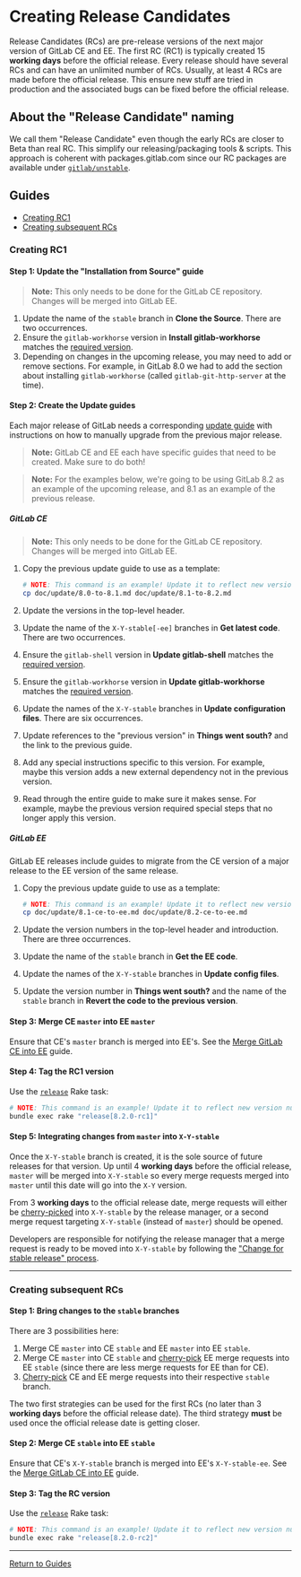 # Creating Release Candidates

Release Candidates (RCs) are pre-release versions of the next major version of
GitLab CE and EE. The first RC (RC1) is typically created 15 **working days**
before the official release.
Every release should have several RCs and can have an unlimited number of RCs.
Usually, at least 4 RCs are made before the official release. This ensure new
stuff are tried in production and the associated bugs can be fixed before the
official release.

## About the "Release Candidate" naming

We call them "Release Candidate" even though the early RCs are
closer to Beta than real RC. This simplify our releasing/packaging tools &
scripts. This approach is coherent with packages.gitlab.com since our RC packages
are available under [`gitlab/unstable`](https://packages.gitlab.com/gitlab/unstable).

## Guides

- [Creating RC1](#creating-rc1)
- [Creating subsequent RCs](#creating-subsequent-rcs)

### Creating RC1

#### Step 1: Update the "Installation from Source" guide

> **Note:** This only needs to be done for the GitLab CE repository. Changes
will be merged into GitLab EE.

1. Update the name of the `stable` branch in **Clone the Source**.
   There are two occurrences.
1. Ensure the `gitlab-workhorse` version in **Install gitlab-workhorse** matches
   the [required version][GITLAB_WORKHORSE_VERSION].
1. Depending on changes in the upcoming release, you may need to add or remove
   sections. For example, in GitLab 8.0 we had to add the section about
   installing `gitlab-workhorse` (called `gitlab-git-http-server` at the time).

#### Step 2: Create the Update guides

Each major release of GitLab needs a corresponding [update guide](https://gitlab.com/gitlab-org/gitlab-ce/tree/master/doc/update)
with instructions on how to manually upgrade from the previous major release.

> **Note:** GitLab CE and EE each have specific guides that need to be created.
Make sure to do both!

> **Note:** For the examples below, we're going to be using GitLab 8.2 as an
example of the upcoming release, and 8.1 as an example of the previous release.

##### GitLab CE

> **Note:** This only needs to be done for the GitLab CE repository. Changes
will be merged into GitLab EE.

1. Copy the previous update guide to use as a template:

    ```sh
    # NOTE: This command is an example! Update it to reflect new version numbers.
    cp doc/update/8.0-to-8.1.md doc/update/8.1-to-8.2.md
    ```

1. Update the versions in the top-level header.
1. Update the name of the `X-Y-stable[-ee]` branches in **Get latest code**.
   There are two occurrences.
1. Ensure the `gitlab-shell` version in **Update gitlab-shell** matches the
   [required version][GITLAB_SHELL_VERSION].
1. Ensure the `gitlab-workhorse` version in **Update gitlab-workhorse** matches
   the [required version][GITLAB_WORKHORSE_VERSION].
1. Update the names of the `X-Y-stable` branches in **Update configuration
  files**. There are six occurrences.
1. Update references to the "previous version" in **Things went south?** and the
   link to the previous guide.
1. Add any special instructions specific to this version. For example, maybe
   this version adds a new external dependency not in the previous version.
1. Read through the entire guide to make sure it makes sense. For example, maybe
   the previous version required special steps that no longer apply this
   version.

##### GitLab EE

GitLab EE releases include guides to migrate from the CE version of a major
release to the EE version of the same release.

1. Copy the previous update guide to use as a template:

    ```sh
    # NOTE: This command is an example! Update it to reflect new version numbers.
    cp doc/update/8.1-ce-to-ee.md doc/update/8.2-ce-to-ee.md
    ```

1. Update the version numbers in the top-level header and introduction. There
   are three occurrences.
1. Update the name of the `stable` branch in **Get the EE code**.
1. Update the names of the `X-Y-stable` branches in **Update config files**.
1. Update the version number in **Things went south?** and the name of the
   `stable` branch in **Revert the code to the previous version**.

#### Step 3: Merge CE `master` into EE `master`

Ensure that CE's `master` branch is merged into EE's. See the [Merge GitLab CE
into EE](merge-ce-into-ee.md#merging-ce-master-into-ee-master) guide.

#### Step 4: Tag the RC1 version

Use the [`release`](rake-tasks.md#releaseversion) Rake task:

```sh
# NOTE: This command is an example! Update it to reflect new version numbers.
bundle exec rake "release[8.2.0-rc1]"
```

#### Step 5: Integrating changes from `master` into `X-Y-stable`

Once the `X-Y-stable` branch is created, it is the sole source of future
releases for that version. Up until 4 **working days** before the official
release, `master` will be merged into `X-Y-stable` so every merge requests
merged into `master` until this date will go into the `X-Y` version.

From 3 **working days** to the official release date, merge requests will either
be [cherry-picked] into `X-Y-stable` by the release manager, or a second merge
request targeting `X-Y-stable` (instead of `master`) should be opened.

Developers are responsible for notifying the release manager that a merge
request is ready to be moved into `X-Y-stable` by following the ["Change for
stable release" process].

---

### Creating subsequent RCs

#### Step 1: Bring changes to the `stable` branches

There are 3 possibilities here:

1. Merge CE `master` into CE `stable` and EE `master` into EE `stable`.
1. Merge CE `master` into CE `stable` and [cherry-pick][cherry-picked] EE merge
  requests into EE `stable` (since there are less merge requests for EE than for CE).
1. [Cherry-pick][cherry-picked] CE and EE merge requests into their respective
  `stable` branch.

The two first strategies can be used for the first RCs (no later than 3
**working days** before the official release date). The third strategy **must**
be used once the official release date is getting closer.

#### Step 2: Merge CE `stable` into EE `stable`

Ensure that CE's `X-Y-stable` branch is merged into EE's `X-Y-stable-ee`. See
the [Merge GitLab CE into EE](merge-ce-into-ee.md#merging-a-ce-stable-branch-into-its-ee-counterpart)
guide.

#### Step 3: Tag the RC version

Use the [`release`](rake-tasks.md#releaseversion) Rake task:

```sh
# NOTE: This command is an example! Update it to reflect new version numbers.
bundle exec rake "release[8.2.0-rc2]"
```

[GITLAB_SHELL_VERSION]: https://gitlab.com/gitlab-org/gitlab-ce/blob/master/GITLAB_SHELL_VERSION
[GITLAB_WORKHORSE_VERSION]: https://gitlab.com/gitlab-org/gitlab-ce/blob/master/GITLAB_WORKHORSE_VERSION
["Change for stable release" process]: https://gitlab.com/gitlab-org/gitlab-ce/blob/master/CONTRIBUTING.md#changes-for-stable-releases
[cherry-picked]: pick-changes-into-stable.md

---

[Return to Guides](../README.md#guides)
